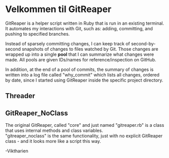 # Velkommen til GitReaper

GitReaper is a helper script written in Ruby that is run in an existing terminal. It automates my interactions with Git, such as: adding, committing, and pushing to specified branches.

Instead of sparsely committing changes, I can keep track of second-by-second snapshots of changes to files watched by Git. Those changes are wrapped up into a single __pool__ that I can summarize what changes were made. All pools are given IDs/names for reference/inspection on GitHub.

In addition, at the end of a pool of commits, the summary of changes is written into a log file called "why_commit" which lists all changes, ordered by date, since I started using GitReaper inside the specific project directory.

## Threader


## GitReaper_NoClass

The original GitReaper, called "core" and just named "gitreaper.rb" is a class that uses internal methods and class variables.  
"gitreaper_noclass" is the same functionality, just with no explicit GitReaper class - and it looks more like a script this way.



-Viktharien